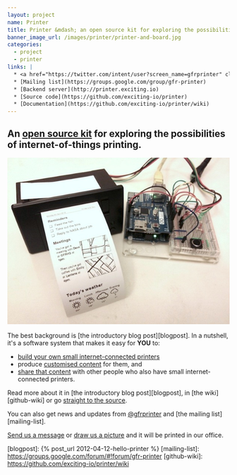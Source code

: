 ```yaml
---
layout: project
name: Printer
title: Printer &mdash; an open source kit for exploring the possibilities of internet-of-things-printing
banner_image_url: /images/printer/printer-and-board.jpg
categories:
  - project
  - printer
links: |
  * <a href="https://twitter.com/intent/user?screen_name=gfrprinter" class="twitter"><span>@gfrprinter</span></a>
  * [Mailing list](https://groups.google.com/group/gfr-printer)
  * [Backend server](http://printer.exciting.io)
  * [Source code](https://github.com/exciting-io/printer)
  * [Documentation](https://github.com/exciting-io/printer/wiki)
---
```


## An [open source kit][printer-github] for exploring the possibilities of internet-of-things printing.

![](/images/printer/printer.jpg)

The best background is [the introductory blog post][blogpost]. In a nutshell, it's a software system that makes it easy for __YOU__ to:

* [build your own small internet-connected printers](https://github.com/exciting-io/printer/wiki/Making-your-own-printer)
* produce [customised content](https://github.com/exciting-io/printer/wiki/Building-content-services) for them, and
* [share that content](https://github.com/exciting-io/printer/wiki/Architecture) with other people who also have small internet-connected printers.

Read more about it in [the introductory blog post][blogpost], in [the wiki][github-wiki] or go [straight to the source][printer-github].

You can also get news and updates from [@gfrprinter][twitter] and [the mailing list][mailing-list].

[Send us a message](http://printer-mail.herokuapp.com/send/exciting) or [draw us a picture](http://printer-paint.herokuapp.com/send/exciting) and it will be printed in our office.


[printer-github]: https://github.com/exciting-io/printer
[twitter]: http://twitter.com/gfrprinter
[blogpost]: {% post_url 2012-04-12-hello-printer %}
[mailing-list]: https://groups.google.com/forum/#!forum/gfr-printer
[github-wiki]: https://github.com/exciting-io/printer/wiki
